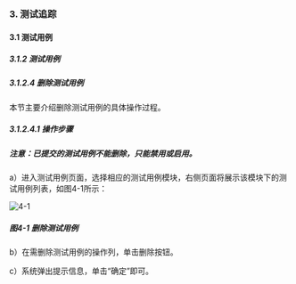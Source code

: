 ### 3. 测试追踪

#### 3.1 测试用例

##### 3.1.2 测试用例

##### 3.1.2.4 删除测试用例

本节主要介绍删除测试用例的具体操作过程。

##### 3.1.2.4.1 操作步骤

##### 注意：已提交的测试用例不能删除，只能禁用或启用。

a）进入测试用例页面，选择相应的测试用例模块，右侧页面将展示该模块下的测试用例列表，如图4-1所示：

![4-1](https://www.feisuanyz.com/fstest/cszz/9.png)

##### 图4-1 删除测试用例

b）在需删除测试用例的操作列，单击删除按钮。

c）系统弹出提示信息，单击“确定”即可。
